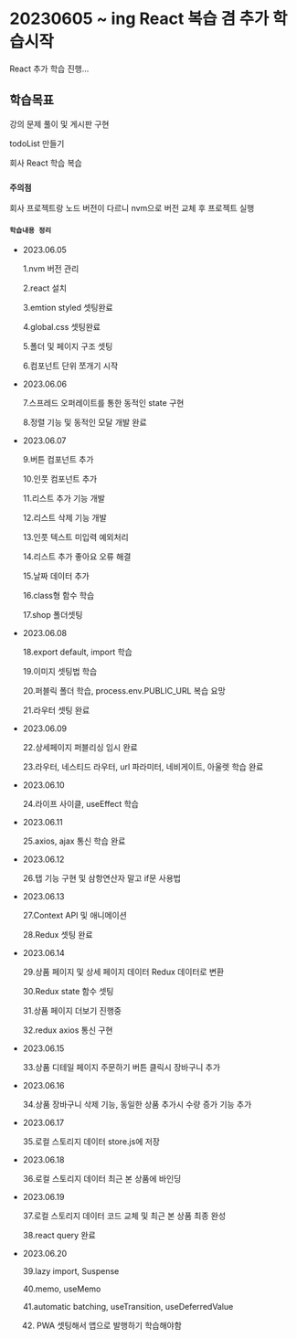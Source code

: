 # 20230605 ~ ing React 복습 겸 추가 학습시작

React 추가 학습 진행...

## 학습목표

강의 문제 풀이 및 게시판 구현

todoList 만들기

회사 React 학습 복습

### `주의점`

회사 프로젝트랑 노드 버전이 다르니 nvm으로 버전 교체 후 프로젝트 실행

#### `학습내용 정리`

- 2023.06.05

  1.nvm 버전 관리

  2.react 설치

  3.emtion styled 셋팅완료

  4.global.css 셋팅완료

  5.폴더 및 페이지 구조 셋팅

  6.컴포넌트 단위 쪼개기 시작

- 2023.06.06

  7.스프레드 오퍼레이트를 통한 동적인 state 구현

  8.정렬 기능 및 동적인 모달 개발 완료

- 2023.06.07

  9.버튼 컴포넌트 추가

  10.인풋 컴포넌트 추가

  11.리스트 추가 기능 개발

  12.리스트 삭제 기능 개발

  13.인풋 텍스트 미입력 예외처리

  14.리스트 추가 좋아요 오류 해결

  15.날짜 데이터 추가

  16.class형 함수 학습

  17.shop 폴더셋팅

- 2023.06.08

  18.export default, import 학습

  19.이미지 셋팅법 학습

  20.퍼블릭 폴더 학습, process.env.PUBLIC_URL 복습 요망

  21.라우터 셋팅 완료

- 2023.06.09

  22.상세페이지 퍼블리싱 임시 완료

  23.라우터, 네스티드 라우터, url 파라미터, 네비게이트, 아울렛 학습 완료

- 2023.06.10

  24.라이프 사이클, useEffect 학습

- 2023.06.11

  25.axios, ajax 통신 학습 완료

- 2023.06.12

  26.탭 기능 구현 및 삼항연산자 말고 if문 사용법

- 2023.06.13

  27.Context API 및 애니메이션

  28.Redux 셋팅 완료

- 2023.06.14

  29.상품 페이지 및 상세 페이지 데이터 Redux 데이터로 변환
  
  30.Redux state 함수 셋팅

  31.상품 페이지 더보기 진행중

  32.redux axios 통신 구현

- 2023.06.15

  33.상품 디테일 페이지 주문하기 버튼 클릭시 장바구니 추가

- 2023.06.16

  34.상품 장바구니 삭제 기능, 동일한 상품 추가시 수량 증가 기능 추가

- 2023.06.17

  35.로컬 스토리지 데이터 store.js에 저장 

- 2023.06.18

  36.로컬 스토리지 데이터 최근 본 상품에 바인딩

- 2023.06.19

  37.로컬 스토리지 데이터 코드 교체 및 최근 본 상품 최종 완성

  38.react query 완료

- 2023.06.20

  39.lazy import, Suspense 

  40.memo, useMemo

  41.automatic batching, useTransition, useDeferredValue

  42. PWA 셋팅해서 앱으로 발행하기 학습해야함